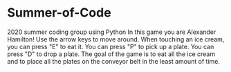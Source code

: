 # Summer-of-Code
2020 summer coding group using Python
In this game you are Alexander Hamilton! Use the arrow keys to move around. When touching an ice cream, you can press "E" to eat it. You can press "P" to pick up a plate. You can press "D" to drop a plate. The goal of the game is to eat all the ice cream and to place all the plates on the conveyor belt in the least amount of time.
